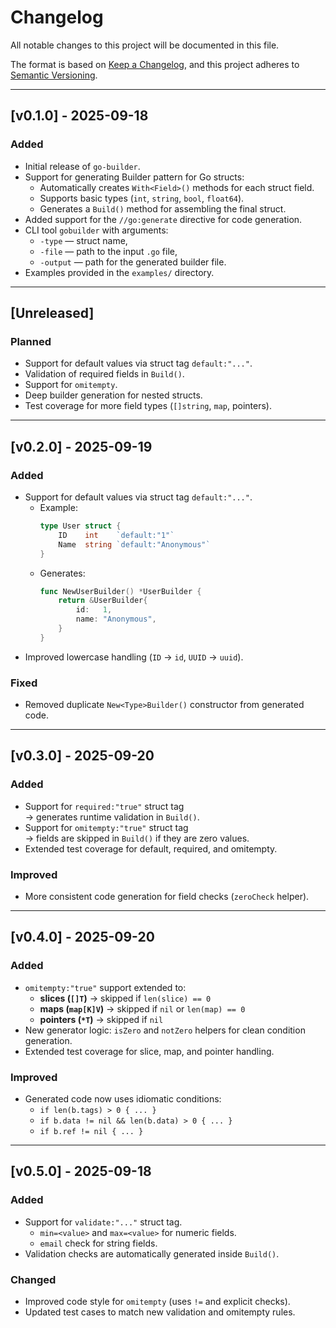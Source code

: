 # Changelog

All notable changes to this project will be documented in this file.

The format is based on [Keep a Changelog](https://keepachangelog.com/en/1.0.0/),
and this project adheres to [Semantic Versioning](https://semver.org/spec/v2.0.0.html).

---

## [v0.1.0] - 2025-09-18
### Added
- Initial release of `go-builder`.
- Support for generating Builder pattern for Go structs:
    - Automatically creates `With<Field>()` methods for each struct field.
    - Supports basic types (`int`, `string`, `bool`, `float64`).
    - Generates a `Build()` method for assembling the final struct.
- Added support for the `//go:generate` directive for code generation.
- CLI tool `gobuilder` with arguments:
    - `-type` — struct name,
    - `-file` — path to the input `.go` file,
    - `-output` — path for the generated builder file.
- Examples provided in the `examples/` directory.

---

## [Unreleased]
### Planned
- Support for default values via struct tag `default:"..."`.
- Validation of required fields in `Build()`.
- Support for `omitempty`.
- Deep builder generation for nested structs.
- Test coverage for more field types (`[]string`, `map`, pointers).

---

## [v0.2.0] - 2025-09-19
### Added
- Support for default values via struct tag `default:"..."`.
    - Example:
      ```go
      type User struct {
          ID    int    `default:"1"`
          Name  string `default:"Anonymous"`
      }
      ```
    - Generates:
      ```go
      func NewUserBuilder() *UserBuilder {
          return &UserBuilder{
              id:   1,
              name: "Anonymous",
          }
      }
      ```
- Improved lowercase handling (`ID` → `id`, `UUID` → `uuid`).

### Fixed
- Removed duplicate `New<Type>Builder()` constructor from generated code.

---

## [v0.3.0] - 2025-09-20
### Added
- Support for `required:"true"` struct tag  
  → generates runtime validation in `Build()`.
- Support for `omitempty:"true"` struct tag  
  → fields are skipped in `Build()` if they are zero values.
- Extended test coverage for default, required, and omitempty.

### Improved
- More consistent code generation for field checks (`zeroCheck` helper).

---

## [v0.4.0] - 2025-09-20
### Added
- `omitempty:"true"` support extended to:
    - **slices (`[]T`)** → skipped if `len(slice) == 0`
    - **maps (`map[K]V`)** → skipped if `nil` or `len(map) == 0`
    - **pointers (`*T`)** → skipped if `nil`
- New generator logic: `isZero` and `notZero` helpers for clean condition generation.
- Extended test coverage for slice, map, and pointer handling.

### Improved
- Generated code now uses idiomatic conditions:
    - `if len(b.tags) > 0 { ... }`
    - `if b.data != nil && len(b.data) > 0 { ... }`
    - `if b.ref != nil { ... }`

---

## [v0.5.0] - 2025-09-18
### Added
- Support for `validate:"..."` struct tag.
  - `min=<value>` and `max=<value>` for numeric fields.
  - `email` check for string fields.
- Validation checks are automatically generated inside `Build()`.

### Changed
- Improved code style for `omitempty` (uses `!=` and explicit checks).
- Updated test cases to match new validation and omitempty rules.